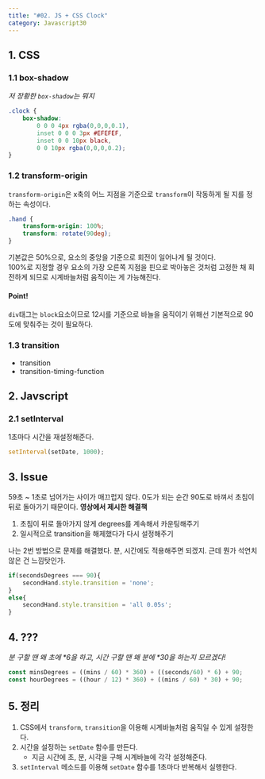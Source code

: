 ```yaml
---
title: "#02. JS + CSS Clock"
category: Javascript30
---
```


## 1. CSS
### 1.1 box-shadow
_저 장황한 `box-shadow`는 뭐지_   

```css
.clock {
    box-shadow:
        0 0 0 4px rgba(0,0,0,0.1),
        inset 0 0 0 3px #EFEFEF,
        inset 0 0 10px black,
        0 0 10px rgba(0,0,0,0.2);
}
```

### 1.2 transform-origin
`transform-origin`은 x축의 어느 지점을 기준으로 `transform`이 작동하게 될 지를 정하는 속성이다. 

```css
.hand {
    transform-origin: 100%;
    transform: rotate(90deg);
}
```
기본값은 50%으로, 요소의 중앙을 기준으로 회전이 일어나게 될 것이다.    
100%로 지정할 경우 요소의 가장 오른쪽 지점을 핀으로 박아놓은 것처럼 고정한 채 회전하게 되므로 시계바늘처럼 움직이는 게 가능해진다. 


#### Point! 
`div`태그는 `block`요소이므로 12시를 기준으로 바늘을 움직이기 위해선 기본적으로 90도에 맞춰주는 것이 필요하다.   



### 1.3 transition
- transition
- transition-timing-function




## 2. Javscript
### 2.1 setInterval
1초마다 시간을 재설정해준다.   

```javascript
setInterval(setDate, 1000);
```



## 3. Issue
59초 ~ 1초로 넘어가는 사이가 매끄럽지 않다. 0도가 되는 순간 90도로 바껴서 초침이 뒤로 돌아가기 때문이다.
**영상에서 제시한 해결책**
1. 초침이 뒤로 돌아가지 않게 degrees를 계속해서 카운팅해주기
2. 일시적으로 transition을 해제했다가 다시 설정해주기 

나는 2번 방법으로 문제를 해결했다. 
분, 시간에도 적용해주면 되겠지. 근데 뭔가 석연치 않은 건 느낌탓인가.

```javascript
if(secondsDegrees === 90){
    secondHand.style.transition = 'none';
}
else{
    secondHand.style.transition = 'all 0.05s';
}
```




## 4. ??? 
_분 구할 땐 왜 초에 *6을 하고, 시간 구할 땐 왜 분에 *30을 하는지 모르겠다!_

```javascript
const minsDegrees = ((mins / 60) * 360) + ((seconds/60) * 6) + 90;
const hourDegrees = ((hour / 12) * 360) + ((mins / 60) * 30) + 90;
```




## 5. 정리
1. CSS에서 `transform`, `transition`을 이용해 시계바늘처럼 움직일 수 있게 설정한다.
2. 시간을 설정하는 `setDate` 함수를 만든다.
   - 지금 시간에 초, 분, 시각을 구해 시계바늘에 각각 설정해준다.
3. `setInterval` 메소드를 이용해 `setDate` 함수를 1초마다 반복해서 실행한다. 



